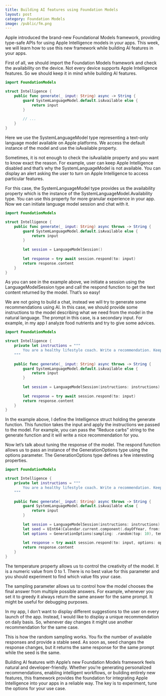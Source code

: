 ```yaml
---
title: Building AI features using Foundation Models
layout: post
category: Foundation Models
image: /public/fm.png
---
```


Apple introduced the brand-new Foundational Models framework, providing type-safe APIs for using Apple Intelligence models in your apps. This week, we will learn how to use this new framework while building AI features in your apps.

First of all, we should import the Foundation Models framework and check the availability on the device. Not every device supports Apple Intelligence features. So we should keep it in mind while building AI features.

```swift
import FoundationModels

struct Intelligence {
    public func generate(_ input: String) async -> String {
        guard SystemLanguageModel.default.isAvailable else {
            return input
        }
        
        // ...
    }
}
```

Here we use the SystemLanguageModel type representing a text-only language model available on Apple platforms. We access the default instance of the model and use the isAvailable property.

Sometimes, it is not enough to check the isAvailable property and you want to know exact the reason. For example, user can keep Apple Intelligence disabled and that’s why the SystemLanguageModel is not available. You can display an alert asking the user to turn on Apple Intelligence to access particular features.

For this case, the SystemLanguageModel type provides us the availability property which is the instance of the SystemLanguageModel.Availability type. You can use this property for more granular experience in your app. Now we can initiate language model session and chat with it.

```swift
import FoundationModels

struct Intelligence {
    public func generate(_ input: String) async throws -> String {
        guard SystemLanguageModel.default.isAvailable else {
            return input
        }
        
        let session = LanguageModelSession()
        
        let response = try await session.respond(to: input)
        return response.content
    }
}
```

As you can see in the example above, we initiate a session using the LanguageModelSession type and call the respond function to get the text content returned by the model. That’s so easy!

We are not going to build a chat, instead we will try to generate some recommendations using AI. In this case, we should provide some instructions to the model describing what we need from the model in the natural language. The prompt in this case, is a secondary input. For example, in my app I analyze food nutrients and try to give some advices.

```swift
import FoundationModels

struct Intelligence {
    private let instructions = """
        You are a healthy lifestyle coach. Write a recommendation. Keep it short, positive and inspiring. Respond only with the final recommendation, no explanations.
    """
    
    public func generate(_ input: String) async throws -> String {
        guard SystemLanguageModel.default.isAvailable else {
            return input
        }
        
        let session = LanguageModelSession(instructions: instructions)
        
        let response = try await session.respond(to: input)
        return response.content
    }
}
```

In the example above, I define the Intelligence struct holding the generate function. This function takes the input and apply the instructions we passed to the model. For example, you can pass the “Reduce carbs” string to the generate function and it will write a nice recommendation for you.

Now let’s talk about tuning the response of the model. The respond function allows us to pass an instance of the GenerationOptions type using the options parameter. The GenerationOptions type defines a few interesting properties.

```swift
import FoundationModels

struct Intelligence {
    private let instructions = """
        You are a healthy lifestyle coach. Write a recommendation. Keep it short, positive and inspiring. Respond only with the final recommendation, no explanations.
    """
    
    public func generate(_ input: String) async throws -> String {
        guard SystemLanguageModel.default.isAvailable else {
            return input
        }
        
        let session = LanguageModelSession(instructions: instructions)
        let seed = UInt64(Calendar.current.component(.dayOfYear, from: .now))
        let options = GenerationOptions(sampling: .random(top: 10), temperature: 0.7)
        
        let response = try await session.respond(to: input, options: options)
        return response.content
    }
}
```

The temperature property allows us to control the creativity of the model. It is a numeric value from 0 to 1. There is no best value for this parameter and you should experiment to find which value fits your case.

The sampling parameter allows us to control how the model chooses the final answer from multiple possible answers. For example, whenever you set it to greedy it always return the same answer for the same prompt. It might be useful for debugging purposes.

In my app, I don’t want to display different suggestions to the user on every launch of the app. Instead, I would like to display a unique recommendation on daily basis. So, whenever day changes it might use another recommendation for the same case. 

This is how the random sampling works. You fix the number of available responses and provide a stable seed. As soon as, seed changes the response changes, but it returns the same response for the same prompt while the seed is the same.

Building AI features with Apple’s new Foundation Models framework feels natural and developer-friendly. Whether you’re generating personalized recommendations, enabling intelligent workflows, or building entirely new features, this framework provides the foundation for integrating Apple Intelligence into your apps in a reliable way. The key is to experiment, tune the options for your use case. 
